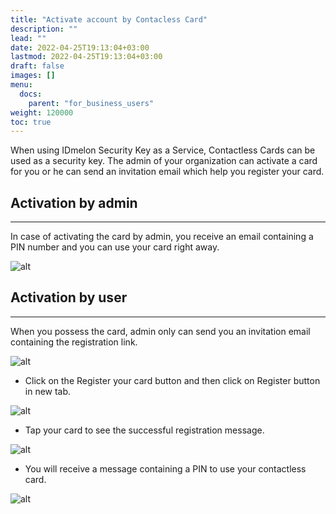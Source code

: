 ```yaml
---
title: "Activate account by Contacless Card"
description: ""
lead: ""
date: 2022-04-25T19:13:04+03:00
lastmod: 2022-04-25T19:13:04+03:00
draft: false
images: []
menu:
  docs:
    parent: "for_business_users"
weight: 120000
toc: true
---
```


When using IDmelon Security Key as a Service, Contactless Cards can be used as a security key. The admin of your
organization can activate a card for you or he can send an invitation email which help you register your card.

## Activation by admin

---

In case of activating the card by admin, you receive an email containing a PIN number and you can use your card right away.

![alt](/images/vendor/UserPanel/active_card_1.png)

## Activation by user

---

When you possess the card, admin only can send you an invitation email containing the registration link.

![alt](/images/vendor/UserPanel/active_card_2.png)

- Click on the Register your card button and then click on Register button in new tab.

![alt](/images/vendor/UserPanel/active_card_3.png)

- Tap your card to see the successful registration message.

![alt](/images/vendor/UserPanel/active_card_5.png)

- You will receive a message containing a PIN to use your contactless card.

![alt](/images/vendor/UserPanel/active_card_1.png)
